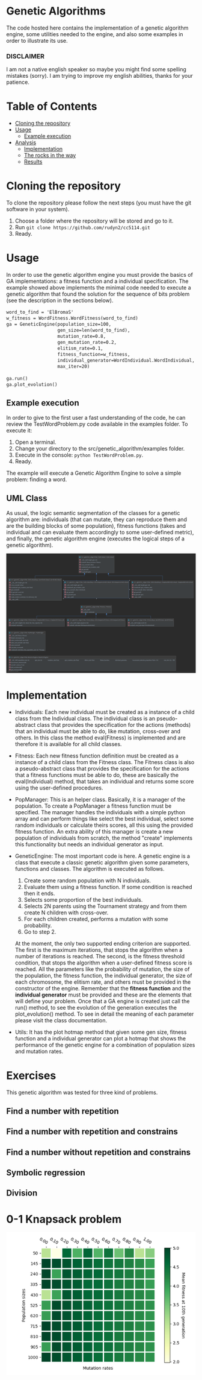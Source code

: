 # Genetic Algorithms

The code hosted here contains the implementation of a genetic algorithm engine, some utilities needed
to the engine, and also some examples in order to illustrate its use.

### DISCLAIMER

I am not a native english speaker so maybe you might find some spelling mistakes (sorry). I am trying to improve 
my english abilities, thanks for your patience.

Table of Contents
================

  * [Cloning the repository](#cloning)
  * [Usage](#usage)
    * [Example execution](#example-execution)
  * [Analysis](#analysis)
    * [Implementation](#implementation)
    * [The rocks in the way](#the-rocks-in-the-way)
    * [Results](#results)
    
Cloning the repository
===

To clone the repository please follow the next steps (you must have the git software in your system).

1) Choose a folder where the repository will be stored and go to it.
2) Run ``git clone https://github.com/rudyn2/cc5114.git``
3) Ready.

Usage
====

In order to use the genetic algorithm engine you must provide the basics of GA implementations: a fitness function and a 
individual specification. The example showed above implements the minimal code needed to execute a genetic algorithm
that found the solution for the sequence of bits problem (see the description in the sections below).


````
word_to_find = 'ElBromaS'
w_fitness = WordFitness.WordFitness(word_to_find)
ga = GeneticEngine(population_size=100,
                   gen_size=len(word_to_find),
                   mutation_rate=0.8,
                   gen_mutation_rate=0.2,
                   elitism_rate=0.1,
                   fitness_function=w_fitness,
                   individual_generator=WordIndividual.WordIndividual,
                   max_iter=20)

ga.run()
ga.plot_evolution()
````

Example execution
---

In order to give to the first user a fast understanding of the code, he can review the TestWordProblem.py code available
in the examples folder. To execute it:

1) Open a terminal.
2) Change your directory to the src/genetic_algorithm/examples folder.
3) Execute in the console: ``python TestWordProblem.py``.
4) Ready.

The example will execute a Genetic Algorithm Engine to solve a simple problem: finding a word.

UML Class
---

As usual, the logic semantic segmentation of the classes for a genetic algorithm are: individuals (that can mutate, 
they can reproduce them and are the building blocks of some population), fitness functions (takes and individual
and can evaluate them accordingly to some user-defined metric), and finally, the genetic 
algorithm engine (executes the logical steps of a genetic algorithm).

![UML](https://raw.githubusercontent.com/rudyn2/cc5114/master/src/genetic_algorithm/resources/UML_class.png)


Implementation
===

* Individuals: Each new individual must be created as a instance of a child class from the Individual class. The
individual class is an pseudo-abstract class that provides the specification for the actions (methods) that an individual
must be able to do, like mutation, cross-over and others. In this class the method eval(Fitness) is implemented and
are therefore it is available for all child classes. 

* Fitness: Each new fitness function definition must be created as a instance of a child class from the Fitness class. 
The Fitness class is also a pseudo-abstract class that provides the specification for the actions that a 
fitness functions must be able to do, these are basically the eval(Individual) method, that takes an individual and 
returns some score using the user-defined procedures.

* PopManager: This is an helper class. Basically, it is a manager of the population. To create a PopManager a fitness
function must be specified. The manager handles the individuals with a simple python array and can perform things like
select the best individual, select some random individuals or calculate theirs scores, all this using the provided 
fitness function. An extra ability of this manager is create a new population of individuals from scratch, 
the method "create" implements this functionality but needs an individual generator as input.

* GeneticEngine: The most important code is here. A genetic engine is a class that execute a classic genetic algorithm
given some parameters, functions and classes. The algorithm is executed as follows. 
    1) Create some random population with N individuals.
    2) Evaluate them using a fitness function. If some condition is reached then it ends.
    3) Selects some proportion of the best individuals.
    4) Selects 2N parents using the Tournament strategy and from them create N children with cross-over.
    5) For each children created, performs a mutation with some probability.
    6) Go to step 2.
    
    At the moment, the only two supported ending criterion are supported. The first is the maximum iterations, that
    stops the algorithm when a number of iterations is reached. The second, is the fitness threshold condition,
    that stops the algorithm when a user-defined fitness score is reached. All the parameters like the 
    probability of mutation, the size of the population, the fitness function, the individual generator, the size of 
    each chromosome, the elitism rate, and others must be provided in the constructor of the engine. Remember that the **fitness function**
    and the **individual generator** must be provided and these are the elements that will define your problem. Once
    that a GA engine is created just call the run() method, to see the evolution of the generation executes the 
    plot_evolution() method. To see in detail the meaning of each parameter please visit the class documentation.
    
* Utils: It has the plot hotmap method that given some gen size, fitness function and a individual generator can plot
a hotmap that shows the performance of the genetic engine for a combination of population sizes and mutation rates.

Exercises
====

This genetic algorithm was tested for three kind of problems.

Find a number with repetition
---

Find a number with repetition and constrains
---

Find a number without repetition and constrains
---

Symbolic regression
---

Division
--


0-1 Knapsack problem
========



![UML](https://raw.githubusercontent.com/rudyn2/cc5114/master/src/genetic_algorithm/resources/hotmap.png)



